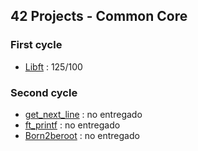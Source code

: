 ## 42 Projects - Common Core

### First cycle
- [Libft](https://github.com/mferest/Cursus42/tree/main/libft) : 125/100

### Second cycle
- [get_next_line](https://github.com/mferest/Cursus42/tree/main/Cursus/circle-01/get_next_line) : no entregado
- [ft_printf](https://github.com/mferest/Cursus42/tree/main/Cursus/circle-01/ft_printf) : no entregado
- [Born2beroot](https://github.com/mferest/Cursus42/tree/main/Cursus/circle-01/Born2beroot) : no entregado
